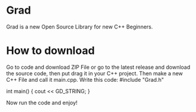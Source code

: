 # Grad
Grad is a new Open Source Library for new C++ Beginners.
# How to download
Go to code and download ZIP File or go to the latest release and download the source code, then put drag it in your C++ project.
Then make a new C++ File and call it main.cpp.
Write this code:
#include "Grad.h"

int main()
{
    cout << GD_STRING;
}

Now run the code and enjoy!
